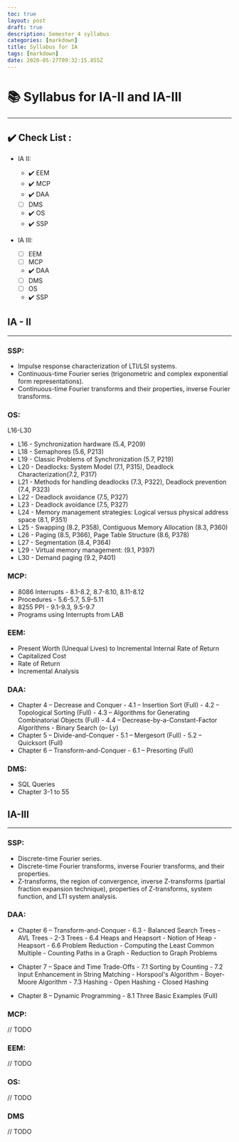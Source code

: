 ```yaml
---
toc: true
layout: post
draft: true
description: Semester 4 syllabus
categories: [markdown]
title: Syllabus for IA
tags: [markdown]
date: 2020-05-27T09:32:15.855Z
---
```


# :books: Syllabus for IA-II and IA-III

---

## :heavy_check_mark: Check List :

- IA II:

  - :heavy_check_mark: EEM
  - :heavy_check_mark: MCP
  - :heavy_check_mark: DAA
  - [ ] DMS
  - :heavy_check_mark: OS
  - :heavy_check_mark: SSP

- IA III:
  - [ ] EEM
  - [ ] MCP
  - :heavy_check_mark: DAA
  - [ ] DMS
  - [ ] OS
  - :heavy_check_mark: SSP

## IA - II

---

### SSP:

- Impulse response characterization of LTI/LSI systems.
- Continuous-time Fourier series (trigonometric and complex exponential form representations).
- Continuous-time Fourier transforms and their properties, inverse Fourier transforms.

### OS:

L16-L30

- L16 - Synchronization hardware (5.4, P209)
- L18 - Semaphores (5.6, P213)
- L19 - Classic Problems of Synchronization (5.7, P219)
- L20 - Deadlocks: System Model (7.1, P315), Deadlock Characterization(7.2, P317)
- L21 - Methods for handling deadlocks (7.3, P322), Deadlock prevention (7.4, P323)
- L22 - Deadlock avoidance (7.5, P327)
- L23 - Deadlock avoidance (7.5, P327)
- L24 - Memory management strategies: Logical versus physical address space (8.1, P351)
- L25 - Swapping (8.2, P358), Contiguous Memory Allocation (8.3, P360)
- L26 - Paging (8.5, P366), Page Table Structure (8.6, P378)
- L27 - Segmentation (8.4, P364)
- L29 - Virtual memory management: (9.1, P397)
- L30 - Demand paging (9.2, P401)

### MCP:

- 8086 Interrupts - 8.1-8.2, 8.7-8.10, 8.11-8.12
- Procedures - 5.6-5.7, 5.9-5.11
- 8255 PPI - 9.1-9.3, 9.5-9.7
- Programs using Interrupts from LAB

### EEM:

- Present Worth (Unequal Lives) to Incremental Internal Rate of Return
- Capitalized Cost
- Rate of Return
- Incremental Analysis

### DAA:

- Chapter 4 – Decrease and Conquer - 4.1 – Insertion Sort (Full) - 4.2 – Topological Sorting (Full) - 4.3 – Algorithms for Generating Combinatorial Objects (Full) - 4.4 – Decrease-by-a-Constant-Factor Algorithms - Binary Search (o- Ly)
- Chapter 5 – Divide-and-Conquer - 5.1 – Mergesort (Full) - 5.2 – Quicksort (Full)
- Chapter 6 – Transform-and-Conquer - 6.1 – Presorting (Full)

### DMS:

- SQL Queries
- Chapter 3-1 to 55

## IA-III

---

### SSP:

- Discrete-time Fourier series.
- Discrete-time Fourier transforms, inverse Fourier transforms, and their properties.
- Z-transforms, the region of convergence, inverse Z-transforms (partial fraction expansion technique), properties of Z-transforms, system function, and LTI system analysis.

### DAA:

- Chapter 6 – Transform-and-Conquer - 6.3 - Balanced Search Trees - AVL Trees - 2-3 Trees - 6.4 Heaps and Heapsort - Notion of Heap - Heapsort - 6.6 Problem Reduction - Computing the Least Common Multiple - Counting Paths in a Graph - Reduction to Graph Problems

- Chapter 7 – Space and Time Trade-Offs - 7.1 Sorting by Counting - 7.2 Input Enhancement in String Matching - Horspool's Algorithm - Boyer-Moore Algorithm - 7.3 Hashing - Open Hashing - Closed Hashing

- Chapter 8 – Dynamic Programming - 8.1 Three Basic Examples (Full)

### MCP:

// TODO

### EEM:

// TODO

### OS:

// TODO

### DMS

// TODO
